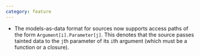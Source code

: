 ```yaml
---
category: feature
---
```

* The models-as-data format for sources now supports access paths of the form
  `Argument[i].Parameter[j]`. This denotes that the source passes tainted data to
  the `j`th parameter of its `i`th argument (which must be a function or a
  closure).